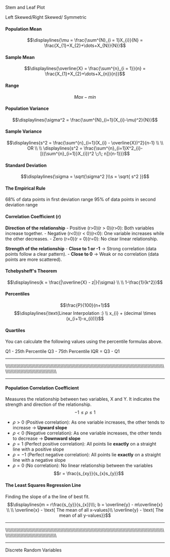 Stem and Leaf Plot

Left Skewed/Right Skewed/ Symmetric


#### Population Mean
$$\displaylines{\mu = \frac{\sum^{N}_{i = 1}X_{i}}{N} = \frac{X_{1}+X_{2}+\dots+X_{N}}{N}}$$

#### Sample Mean
$$\displaylines{\overline{X} = \frac{\sum^{n}_{i = 1}}{n} = \frac{X_{1}+X_{2}+\dots+X_{n}}{n}}$$

#### Range 
$$Max - min$$

#### Population Variance
$$\displaylines{\sigma^2 = \frac{\sum^{N}_{i=1}(X_{i}-\mu)^2}{N}}$$
#### Sample Variance
$$\displaylines{s^2 = \frac{\sum^{n}_{i=1}(X_{i} - \overline{X})^2}{n-1} \\ \\ OR \\ \\
\displaylines{s^2 = \frac{\sum^{n}_{i=1}X^2_{i}-[({\sum^{n}_{i=1}}X_{i})^2 \;/\; n]}{n-1}}}$$

#### Standard Deviation
$$\displaylines{\sigma = \sqrt{\sigma^2 }\\s = \sqrt{ s^2 }}$$


#### The Empirical Rule
68% of data points in first deviation range
95% of data points in second deviation range


#### Correlation Coefficient (r)
 **Direction of the relationship**
    - Positive (r>0)(r > 0)(r>0): Both variables increase together.
    - Negative (r<0)(r < 0)(r<0): One variable increases while the other decreases.
    - Zero (r=0)(r = 0)(r=0): No clear linear relationship.

**Strength of the relationship**
    - **Close to 1 or -1** → Strong correlation (data points follow a clear pattern).
    - **Close to 0** → Weak or no correlation (data points are more scattered).



#### Tchebysheff's Theorem
$$\displaylines{k = \frac{|\overline{X} - z|}{\sigma} \\ \\
1-\frac{1}{k^2}}$$


#### Percentiles
$$\frac{P}{100}(n+1)$$
$$\displaylines{\text{Linear Interpolation :} \\
x_{i} + (decimal \times (x_{i+1}-x_{i}))}$$


#### Quartiles
You can calculate the following values using the percentile formulas above.

Q1 - 25th Percentile
Q3 - 75th Percentile
IQR = Q3 - Q1


---
\\\\\\\\\\\\\\\\\\\\\\\\\\\\\\\\\\\\\\\\\\\\\\\\\\\\\\\\\\\\\\\\\\\\\\\\\\\\\\\\\\\\\\\\\\\\\\\\\\\\\\\\\\\\\\\\\\\\\\\\\\\\\\\\\\\\\\\\\\\\\\\\\\\\\\\\\\\\\\\\\\\\\\\\\\\\\\\\\\\\\\\\\\\\\\\\\\\\\\\\\\\\\\\\\\\\\\\\\\\\\\\\\\\\\\\\\\\\\\\\\\\\\\\\\\\\\\\\\\\\\\\\\\\\\\\\\\\\\\\\\\\\\\\\\\\\\\\\\\\\\\\\

---

#### Population Correlation Coefficient
Measures the relationship between two variables, X and Y. 
It indicates the strength and direction of the relationship.
$$−1≤ρ≤1$$

- $ρ>0$ (Positive correlation): As one variable increases, the other tends to increase → **Upward slope**
- $ρ<0$ (Negative correlation): As one variable increases, the other tends to decrease → **Downward slope**
- $ρ=1$ (Perfect positive correlation): All points lie **exactly** on a straight line with a positive slope
- $ρ=−1$ (Perfect negative correlation): All points lie **exactly** on a straight line with a negative slope
- $ρ=0$ (No correlation): No linear relationship between the variables
$$r = \frac{s_{xy}}{s_{x}s_{y}}$$

#### The Least Squares Regression Line
Finding the slope of a the line of best fit.
$$\displaylines{m = r\frac{s_{y}}{s_{x}}\\\; b = \overline{y} - m\overline{x} \\ \\
\overline{x} - \text{ The mean of all x-values}\\
\overline{y} - \text{ The mean of all y-values}}$$


---
\\\\\\\\\\\\\\\\\\\\\\\\\\\\\\\\\\\\\\\\\\\\\\\\\\\\\\\\\\\\\\\\\\\\\\\\\\\\\\\\\\\\\\\\\\\\\\\\\\\\\\\\\\\\\\\\\\\\\\\\\\\\\\\\\\\\\\\\\\\\\\\\\\\\\\\\\\\\\\\\\\\\\\\\\\\\\\\\\\\\\\\\\\\\\\\\\\\\\\\\\\\\\\\\\\\\\\\\\\\\\\\\\\\\\\\\\\\\\\\\\\\\\\\\\\\\\\\\\\\\\\\\\\\\\\\\\\\\\\\\\\\\\\\\\\\\\\\\\\\\\\\\

---


Discrete Random Variables